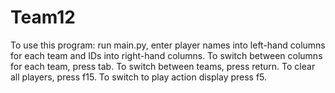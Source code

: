 # Team12
To use this program: run main.py, enter player names into left-hand columns for each team and IDs into right-hand columns. To switch between columns for each team, press tab. To switch between teams, press return. To clear all players, press f15. To switch to play action display press f5.
